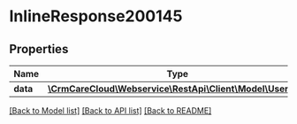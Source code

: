 # InlineResponse200145

## Properties
Name | Type | Description | Notes
------------ | ------------- | ------------- | -------------
**data** | [**\CrmCareCloud\Webservice\RestApi\Client\Model\UserRole**](UserRole.md) |  | [optional] 

[[Back to Model list]](../../README.md#documentation-for-models) [[Back to API list]](../../README.md#documentation-for-api-endpoints) [[Back to README]](../../README.md)

